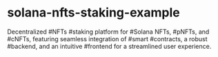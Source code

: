 # solana-nfts-staking-example
Decentralized #NFTs #staking platform for #Solana NFTs, #pNFTs, and #cNFTs, featuring seamless integration of #smart #contracts, a robust #backend, and an intuitive #frontend for a streamlined user experience.
